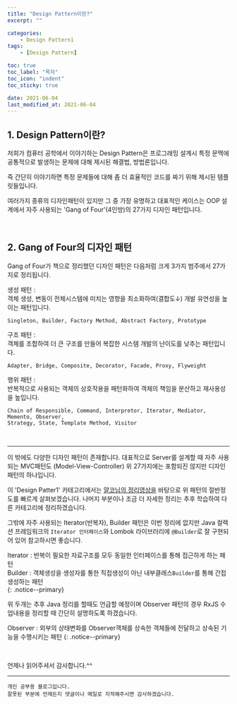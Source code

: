 ```yaml
---
title: "Design Pattern이란?"
excerpt: ""

categories: 
    - Design Pattern1
tags:
    - [Design Pattern]

toc: true
toc_label: "목차"
toc_icon: "indent"
toc_sticky: true

date: 2021-06-04
last_modified_at: 2021-06-04
---
```

## 1. Design Pattern이란?
저희가 컴퓨터 공학에서 이야기하는 Design Pattern은 프로그래밍 설계시 특정 문맥에 공통적으로 
발생하는 문제에 대해 제시된 해결법, 방법론입니다.   

즉 간단히 이야기하면 특정 문제들에 대해 좀 더 효율적인 코드를 짜기 위해 제시된 템플릿들입니다.   

여러가지 종류의 디자인패턴이 있지만 그 중 가장 유명하고 대표적인 케이스는 OOP 설계에서 자주 사용되는 
'Gang of Four'(4인방)의 27가지 디자인 패턴입니다.   

<br/>

## 2. Gang of Four의 디자인 패턴
Gang of Four가 책으로 정리했던 디자인 패턴은 다음처럼 크게 3가지 범주에서 27가지로 정리됩니다.   

생성 패턴 :   
객체 생성, 변동이 전체시스템에 미치는 영향을 최소화하여(결합도↓) 개발 유연성을 높이는 패턴입니다.
```
Singleton, Builder, Factory Method, Abstract Factory, Prototype 
```


구조 패턴 :   
객체를 조합하여 더 큰 구조를 만들어 복잡한 시스템 개발의 난이도를 낮추는 패턴입니다.
```
Adapter, Bridge, Composite, Decorator, Facade, Proxy, Flyweight
```


행위 패턴 :   
반복적으로 사용되는 객체의 상호작용을 패턴화하여 객체의 책임을 분산하고 재사용성을 높입니다.
```
Chain of Responsible, Command, Interpretor, Iterator, Mediator, Memento, Observer,
Strategy, State, Template Method, Visitor
```

<br/>

***
이 밖에도 다양한 디자인 패턴이 존재합니다. 대표적으로 Server를 설계할 때 자주 사용되는 MVC패턴도 
(Model-View-Controller) 위 27가지에는 포함되진 않지만 디자인 패턴의 하나입니다.   

이 'Design Patter1' 카테고리에서는 [얄코님의 정리영상을](https://www.youtube.com/watch?v=lJES5TQTTWE) 바탕으로 위 패턴의 절반정도를 빠르게 
살펴보겠습니다. 나머지 부분이나 조금 더 자세한 정리는 추후 학습하여 다른 카테고리에 정리하겠습니다.   

그밖에 자주 사용되는 Iterator(반복자), Builder 패턴은 이번 정리에 없지만 Java 컬렉션 프레임워크의 
`Iterator 인터페이스`와 Lombok 라이브러리에 `@Builder`로 잘 구현되어 있어 참고하시면 좋습니다.   

Iterator : 반복이 필요한 자료구조를 모두 동일한 인터페이스를 통해 접근하게 하는 패턴   
Builder : 객체생성을 생성자를 통한 직접생성이 아닌 내부클래스`Builder`를 통해 간접생성하는 패턴   
{: .notice--primary}

위 두개는 추후 Java 정리를 할때도 언급할 예정이며 Observer 패턴의 경우 RxJS 수업내용을 정리할 때 
간단히 설명하도록 하겠습니다.   

Observer : 외부의 상태변화를 Observer객체를 상속한 객체들에 전달하고 상속된 기능을 수행시키는 패턴
{: .notice--primary}

   
<br/>

언제나 읽어주셔서 감사합니다.^^  

***

```
개인 공부용 블로그입니다.
잘못된 부분에 언제든지 댓글이나 메일로 지적해주시면 감사하겠습니다.
```